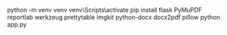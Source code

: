 python -m venv venv
venv\Scripts\activate
pip install flask PyMuPDF reportlab werkzeug prettytable imgkit python-docx docx2pdf pillow
python app.py
